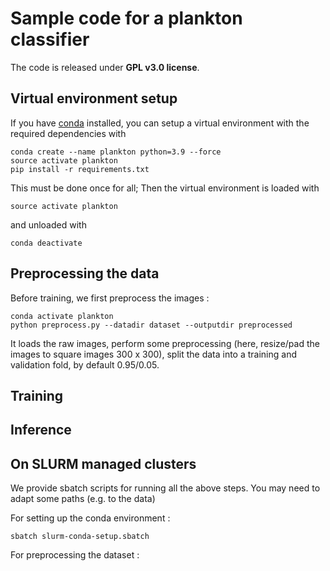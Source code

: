 # Sample code for a plankton classifier

The code is released under **GPL v3.0 license**.

## Virtual environment setup

If you have [conda](https://anaconda.org/) installed, you can setup a virtual environment with the required dependencies with 

```
conda create --name plankton python=3.9 --force
source activate plankton
pip install -r requirements.txt 
```

This must be done once for all; Then the virtual environment is loaded with 

```
source activate plankton
```

and unloaded with 

```
conda deactivate 
```


## Preprocessing the data

Before training, we first preprocess the images :

```
conda activate plankton
python preprocess.py --datadir dataset --outputdir preprocessed
```

It loads the raw images, perform some preprocessing (here, resize/pad the images to square images 300 x 300), split the
data into a training and validation fold, by default 0.95/0.05.


## Training

## Inference


## On SLURM managed clusters

We provide sbatch scripts for running all the above steps. You may need to adapt some paths (e.g. to the data)

For setting up the conda environment :

```
sbatch slurm-conda-setup.sbatch
```

For preprocessing the dataset :

```

```

